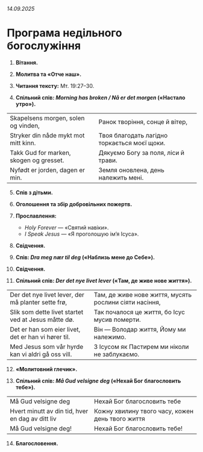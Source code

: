 *14.09.2025*

# Програма недільного богослужіння

1. **Вітання.**

2. **Молитва та «Отче наш».**

3. **Читання тексту:** Мт. 19:27–30.

4. **Спільний спів: *Morning has broken / Nå er det morgen* («Настало утро»).**

|                                         |                                              |
| --------------------------------------- | -------------------------------------------- |
| Skapelsens morgen, solen og vinden,     | Ранок творіння, сонце й вітер,               |
| Stryker din nåde mykt mot mitt kinn.    | Твоя благодать лагідно торкається моєї щоки. |
| Takk Gud for marken, skogen og gresset. | Дякуємо Богу за поля, ліси й трави.          |
| Nyfødt er jorden, dagen er min.         | Земля оновлена, день належить мені.          |

5. **Спів з дітьми.**

6. **Оголошення та збір добровільних пожертв.**

7. **Прославлення:**

   * *Holy Forever* — «Святий навіки».
   * *I Speak Jesus* — «Я проголошую ім’я Ісуса».

8. **Свідчення.**

9. **Спів: *Dra meg nær til deg* («Наблизь мене до Себе»).**

10. **Свідчення.**

11. **Спільний спів: *Der det nye livet lever* («Там, де живе нове життя»).**

|                                                     |                                                        |
| --------------------------------------------------- | ------------------------------------------------------ |
| Der det nye livet lever, der må planter sette frø,  | Там, де живе нове життя, мусять рослини сіяти насіння, |
| Slik som dette livet startet ved at Jesus måtte dø. | Так почалося це життя, бо Ісус мусив померти.          |
| Det er han som eier livet, det er han vi hører til. | Він — Володар життя, Йому ми належимо.                 |
| Med Jesus som vår hyrde kan vi aldri gå oss vill.   | З Ісусом як Пастирем ми ніколи не заблукаємо.          |

12. **«Молитовний глечик».**

13. **Спільний спів: *Må Gud velsigne deg* («Нехай Бог благословить тебе»).**

|                                                  |                                                  |
| ------------------------------------------------ | ------------------------------------------------ |
| Må Gud velsigne deg                              | Нехай Бог благословить тебе                      |
| Hvert minutt av din tid, hver en dag av ditt liv | Кожну хвилину твого часу, кожен день твого життя |
| Må Gud velsigne deg!                             | Нехай Бог благословить тебе!                     |

14. **Благословення.**

